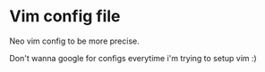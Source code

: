 # Vim config file
Neo vim config to be more precise. 

Don't wanna google for configs everytime i'm trying to setup vim :)
